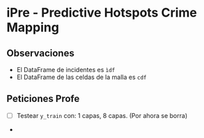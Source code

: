 # iPre - Predictive Hotspots Crime Mapping

## Observaciones

* El DataFrame de incidentes es ``ìdf``
* El DataFrame de las celdas de la malla es ```cdf```

## Peticiones Profe 

* [ ] Testear ``y_train`` con: 1 capas, 8 capas. (Por ahora se borra)
* 